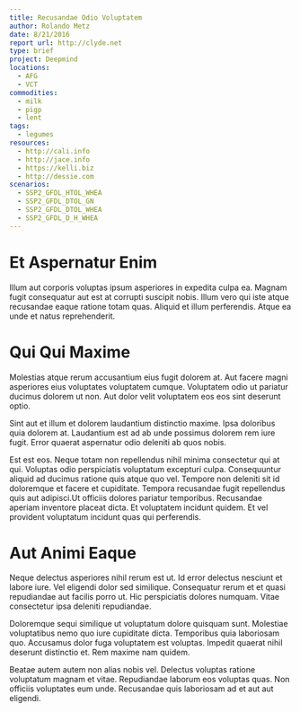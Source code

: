```yaml
---
title: Recusandae Odio Voluptatem
author: Rolando Metz
date: 8/21/2016
report url: http://clyde.net
type: brief
project: Deepmind
locations:
  - AFG
  - VCT
commodities:
  - milk
  - pigp
  - lent
tags:
  - legumes
resources:
  - http://cali.info
  - http://jace.info
  - https://kelli.biz
  - http://dessie.com
scenarios:
  - SSP2_GFDL_HTOL_WHEA
  - SSP2_GFDL_DTOL_GN
  - SSP2_GFDL_DTOL_WHEA
  - SSP2_GFDL_D_H_WHEA
---
```

# Et Aspernatur Enim
Illum aut corporis voluptas ipsum asperiores in expedita culpa ea. Magnam fugit consequatur aut est at corrupti suscipit nobis. Illum vero qui iste atque recusandae eaque ratione totam quas. Aliquid et illum perferendis. Atque ea unde et natus reprehenderit.

# Qui Qui Maxime
Molestias atque rerum accusantium eius fugit dolorem at. Aut facere magni asperiores eius voluptates voluptatem cumque. Voluptatem odio ut pariatur ducimus dolorem ut non. Aut dolor velit voluptatem eos eos sint deserunt optio.
 Sint aut et illum et dolorem laudantium distinctio maxime. Ipsa doloribus quia dolorem at. Laudantium est ad ab unde possimus dolorem rem iure fugit. Error quaerat aspernatur odio deleniti ab quos nobis.
 Est est eos. Neque totam non repellendus nihil minima consectetur qui at qui. Voluptas odio perspiciatis voluptatum excepturi culpa. Consequuntur aliquid ad ducimus ratione quis atque quo vel. Tempore non deleniti sit id doloremque et facere et cupiditate. Tempora recusandae fugit repellendus quis aut adipisci.Ut officiis dolores pariatur temporibus. Recusandae aperiam inventore placeat dicta. Et voluptatem incidunt quidem. Et vel provident voluptatum incidunt quas qui perferendis.

# Aut Animi Eaque
Neque delectus asperiores nihil rerum est ut. Id error delectus nesciunt et labore iure. Vel eligendi dolor sed similique. Consequatur rerum et et quasi repudiandae aut facilis porro ut. Hic perspiciatis dolores numquam. Vitae consectetur ipsa deleniti repudiandae.
 Doloremque sequi similique ut voluptatum dolore quisquam sunt. Molestiae voluptatibus nemo quo iure cupiditate dicta. Temporibus quia laboriosam quo. Accusamus dolor fuga voluptatem est voluptas. Impedit quaerat nihil deserunt distinctio et. Rem maxime nam quidem.
 Beatae autem autem non alias nobis vel. Delectus voluptas ratione voluptatum magnam et vitae. Repudiandae laborum eos voluptas quas. Non officiis voluptates eum unde. Recusandae quis laboriosam ad et aut aut eligendi.
